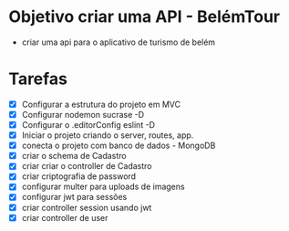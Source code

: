 # Objetivo criar uma API - BelémTour

- criar uma api para o aplicativo de turismo de belém

# Tarefas

- [x] Configurar a estrutura do projeto em MVC
- [x] Configurar nodemon sucrase -D
- [x] Configurar o .editorConfig eslint -D
- [x] Iniciar o projeto criando o server, routes, app.
- [x] conecta o projeto com banco de dados - MongoDB
- [x] criar o schema de Cadastro
- [x] criar criar o controller de Cadastro
- [x] criar criptografia de password
- [x] configurar multer para uploads de imagens
- [x] configurar jwt para sessões 
- [x] criar controller session usando jwt
- [x] criar controller de user 
